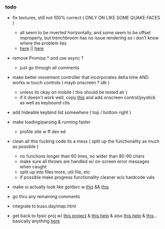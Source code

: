 ### todo
 - fix textures, still not 100% correct ( ONLY ON LIKE SOME QUAKE FACES )
   - all seem to be inverted horizontally, and some seem to be offset improperly, but trenchbroom has no issue rendering so i don't know where the problem lies
   - [here](https://github.com/TrenchBroom/TrenchBroom/blob/master/common/src/mdl/UVCoordSystem.h) || [here](https://github.com/TrenchBroom/TrenchBroom/blob/master/common/src/mdl/MapFormat.cpp)

 - remove Promise.* and use async ?
   - just go through all comments

 - make better movement controller that incorporates delta time AND works w touch controls ( mayb onscreen ? idk )
   - unless its okay on mobile ( this should be tested alr )
   - if it doesn't work well, copy [this](https://github.com/sbuggay/bspview/blob/master/src/CameraControls.ts) and add onscreen control/joystick as well as keybound ctls

 - add hideable keybind list somewhere ( top / bottom right )

 - make loading/parsing & running faster
   - profile site w ff dev ed

 - clean all this fucking code its a mess ( split up the functionality as much as possible )
   - no functions longer than 60 lines, no wider than 80-90 chars
   - make sure all throws are handled w/ on-screen error messages when caught
   - split up into files more, util file, etc
   - if possible make progress functionality cleaner w/o hardcode vals

 - make ui actually look like goldsrc w [this](https://github.com/x8BitRain/webhl) && [this](https://github.com/x8BitRain/webhl/blob/master/src/css/greensteam.css)

 - go thru any remaining comments

 - integrate to kuso.day/map.html

 - get back to fpsic proj w/ [this project](https://github.com/2lag/three) & [this help](https://github.com/sbuggay/bspview/blob/master/spec/hlbsp.md) & also [this help](https://valvedev.info/guides/accelerating-map-compiles-in-quake-based-engines/) & [this](https://valvedev.info/guides/what-goes-into-compiling-a-source-map/)... basically anything [here](https://valvedev.info/guides/)